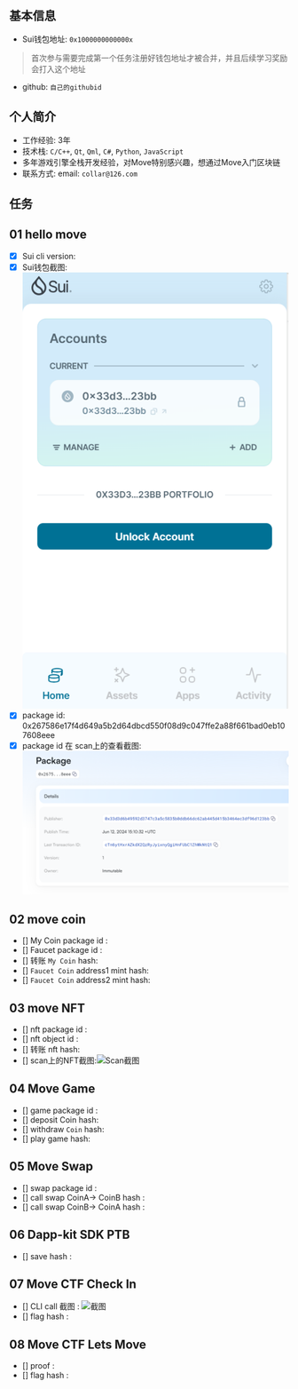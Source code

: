 ## 基本信息
- Sui钱包地址: `0x1000000000000x`
> 首次参与需要完成第一个任务注册好钱包地址才被合并，并且后续学习奖励会打入这个地址
- github: `自己的githubid`

## 个人简介
- 工作经验: 3年
- 技术栈: `C/C++`, `Qt`, `Qml`, `C#`, `Python`, `JavaScript`
- 多年游戏引擎全栈开发经验，对Move特别感兴趣，想通过Move入门区块链
- 联系方式: email: `collar@126.com` 

## 任务

##   01 hello move  
- [x] Sui cli version:
- [x] Sui钱包截图: ![Sui钱包截图](./images/屏幕截图%202024-06-12%20231439.png)
- [x] package id: 0x267586e17f4d649a5b2d64dbcd550f08d9c047ffe2a88f661bad0eb107608eee
- [x] package id 在 scan上的查看截图:![Scan截图](./images/屏幕截图%202024-06-12%20232030.png)

##   02 move coin
- [] My Coin package id : 
- [] Faucet package id : 
- [] 转账 `My Coin` hash:
- [] `Faucet Coin` address1 mint hash:
- [] `Faucet Coin` address2 mint hash:

##   03 move NFT
- [] nft package id :
- [] nft object id : 
- [] 转账 nft  hash:
- [] scan上的NFT截图:![Scan截图](./images/你的图片地址)

##   04 Move Game
- [] game package id :
- [] deposit Coin hash:
- [] withdraw `Coin` hash:
- [] play game hash:

##   05 Move Swap
- [] swap package id :
- [] call swap CoinA-> CoinB  hash :
- [] call swap CoinB-> CoinA  hash :

##   06 Dapp-kit SDK PTB
- [] save hash :

##   07 Move CTF Check In
- [] CLI call 截图 : ![截图](./images/你的图片地址)
- [] flag hash :

##   08 Move CTF Lets Move
- [] proof : 
- [] flag hash :
